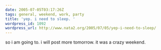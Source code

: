 ```yaml
---
date: 2005-07-05T03:17:26Z
tags: general, weekend, work, party
title: 'yep. i need to sleep. '
wordpress_id: 1092
wordpress_url: http://www.nata2.org/2005/07/05/yep-i-need-to-sleep/
---
```


so i am going to. i will post more tomorrow. it was a crazy weekend. 
